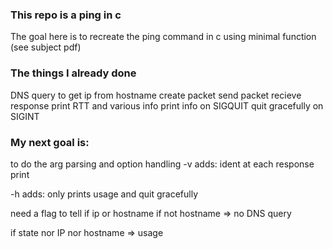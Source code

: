 ### This repo is a ping in c

The goal here is to recreate the ping command in c using minimal function (see subject pdf)

### The things I already done

DNS query to get ip from hostname
create packet
send packet
recieve response
print RTT and various info
print info on SIGQUIT
quit gracefully on SIGINT

### My next goal is:
to do the arg parsing and option handling
-v adds:
    <!-- print info about socket and ai family before sending packets -->
    ident at each response print

-h adds:
    only prints usage and quit gracefully

need a flag to tell if ip or hostname
    if not hostname => no DNS query

if state nor IP nor hostname => usage
